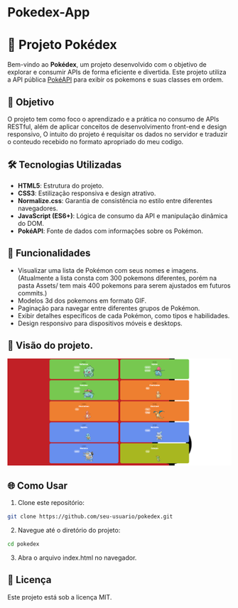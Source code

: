 # Pokedex-App
 
# 📖 Projeto Pokédex  

Bem-vindo ao **Pokédex**, um projeto desenvolvido com o objetivo de explorar e consumir APIs de forma eficiente e divertida. Este projeto utiliza a API pública [PokéAPI](https://pokeapi.co/) para exibir os pokemons e suas classes em ordem.

## 🎯 Objetivo  
O projeto tem como foco o aprendizado e a prática no consumo de APIs RESTful, além de aplicar conceitos de desenvolvimento front-end e design responsivo, O intuito do projeto é requisitar os dados no servidor e traduzir o conteudo recebido no formato apropriado do meu codigo.  

## 🛠️ Tecnologias Utilizadas  
- **HTML5**: Estrutura do projeto.  
- **CSS3**: Estilização responsiva e design atrativo.  
- **Normalize.css**: Garantia de consistência no estilo entre diferentes navegadores.  
- **JavaScript (ES6+)**: Lógica de consumo da API e manipulação dinâmica do DOM.  
- **PokéAPI**: Fonte de dados com informações sobre os Pokémon.  

## 🚀 Funcionalidades  
- Visualizar uma lista de Pokémon com seus nomes e imagens.  (Atualmente a lista consta com 300 pokemons diferentes, porém na pasta Assets/ tem mais 400 pokemons para serem ajustados em futuros commits.)
- Modelos 3d dos pokemons em formato GIF.
- Paginação para navegar entre diferentes grupos de Pokémon.  
- Exibir detalhes específicos de cada Pokémon, como tipos e habilidades.  
- Design responsivo para dispositivos móveis e desktops.

##  👀 Visão do projeto.
![Descrição da Imagem](assets/img/screenshot.png)


## 🌐 Como Usar  
1. Clone este repositório:  
```bash  
git clone https://github.com/seu-usuario/pokedex.git
```  
2. Navegue até o diretório do projeto:

```bash
cd pokedex
```
3. Abra o arquivo index.html no navegador.


## 📜 Licença
Este projeto está sob a licença MIT.

   
